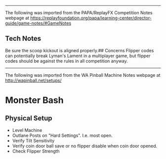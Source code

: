***
The following was imported from the PAPA/ReplayFX Competition Notes webpage at https://replayfoundation.org/papa/learning-center/director-guide/game-notes/#GameNotes
## Tech Notes
            
Be sure the scoop kickout is aligned properly.## Concerns
Flipper codes can potentially break Lyman's Lament in a multiplayer game, but flipper codes should be against the rules in all competition anyway.
***
The following was imported from the WA Pinball Machine Notes webpage at http://wapinball.net/setups/
# Monster Bash
## Physical Setup
-   Level Machine
-   Outlane Posts on "Hard Settings". I.e. most open.
-   Verify Tilt Sensitivity
-   Verify coin door ball save or no flipper disable when coin door opened.
-   Check Flipper Strength
